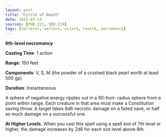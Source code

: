 ```yaml
---
layout: post
title: "Circle of Death"
date: 2015-07-14
sources: [PHB.221, SRD.124]
tags: [sorcerer, warlock, wizard, level6, necromancy]
---
```


**6th-level necromancy**

**Casting Time**: 1 action

**Range**: 150 feet

**Components**: V, S, M (the powder of a crushed black pearl worth at least 500 gp)

**Duration**: Instantaneous

A sphere of negative energy ripples out in a 60-foot- radius sphere from a point within range. Each creature in that area must make a Constitution saving throw. A target takes 8d6 necrotic damage on a failed save, or half as much damage on a successful one.

**At Higher Levels.** When you cast this spell using a spell slot of 7th level or higher, the damage increases by 2d6 for each slot level above 6th.
